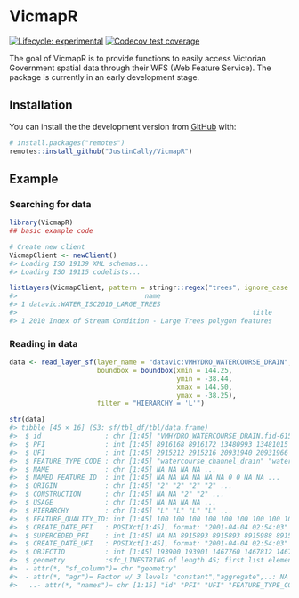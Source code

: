 
<!-- README.md is generated from README.Rmd. Please edit that file -->

# VicmapR

<!-- badges: start -->

[![Lifecycle:
experimental](https://img.shields.io/badge/lifecycle-experimental-orange.svg)](https://www.tidyverse.org/lifecycle/#experimental)
[![Codecov test
coverage](https://codecov.io/gh/JustinCally/VicmapR/branch/master/graph/badge.svg)](https://codecov.io/gh/JustinCally/VicmapR?branch=master)
<!-- badges: end -->

The goal of VicmapR is to provide functions to easily access Victorian
Government spatial data through their WFS (Web Feature Service). The
package is currently in an early development stage.

## Installation

You can install the the development version from
[GitHub](https://github.com/) with:

``` r
# install.packages("remotes")
remotes::install_github("JustinCally/VicmapR")
```

## Example

### Searching for data

``` r
library(VicmapR)
## basic example code

# Create new client
VicmapClient <- newClient()
#> Loading ISO 19139 XML schemas...
#> Loading ISO 19115 codelists...

listLayers(VicmapClient, pattern = stringr::regex("trees", ignore_case = T))
#>                                name
#> 1 datavic:WATER_ISC2010_LARGE_TREES
#>                                                           title
#> 1 2010 Index of Stream Condition - Large Trees polygon features
```

### Reading in data

``` r
data <- read_layer_sf(layer_name = "datavic:VMHYDRO_WATERCOURSE_DRAIN",
                      boundbox = boundbox(xmin = 144.25, 
                                          ymin = -38.44, 
                                          xmax = 144.50,  
                                          ymax = -38.25),  
                      filter = "HIERARCHY = 'L'")

str(data)
#> tibble [45 × 16] (S3: sf/tbl_df/tbl/data.frame)
#>  $ id                : chr [1:45] "VMHYDRO_WATERCOURSE_DRAIN.fid-61502c02_17466c42042_31c3" "VMHYDRO_WATERCOURSE_DRAIN.fid-61502c02_17466c42042_31c4" "VMHYDRO_WATERCOURSE_DRAIN.fid-61502c02_17466c42042_31c5" "VMHYDRO_WATERCOURSE_DRAIN.fid-61502c02_17466c42042_31c6" ...
#>  $ PFI               : int [1:45] 8916168 8916172 13480993 13481015 13481019 13481028 18874078 18874081 13481047 13481048 ...
#>  $ UFI               : int [1:45] 2915212 2915216 20931940 20931966 20931973 20931984 53138805 53138808 20932003 20932004 ...
#>  $ FEATURE_TYPE_CODE : chr [1:45] "watercourse_channel_drain" "watercourse_channel_drain" "watercourse_channel_drain" "watercourse_channel_drain" ...
#>  $ NAME              : chr [1:45] NA NA NA NA ...
#>  $ NAMED_FEATURE_ID  : int [1:45] NA NA NA NA NA NA 0 0 NA NA ...
#>  $ ORIGIN            : chr [1:45] "2" "2" "2" "2" ...
#>  $ CONSTRUCTION      : chr [1:45] NA NA "2" "2" ...
#>  $ USAGE             : chr [1:45] NA NA NA NA ...
#>  $ HIERARCHY         : chr [1:45] "L" "L" "L" "L" ...
#>  $ FEATURE_QUALITY_ID: int [1:45] 100 100 100 100 100 100 100 100 100 100 ...
#>  $ CREATE_DATE_PFI   : POSIXct[1:45], format: "2001-04-04 02:54:03" "2001-04-04 02:54:04" ...
#>  $ SUPERCEDED_PFI    : int [1:45] NA NA 8915893 8915893 8915988 8915988 13481057 13481063 8915977 8915977 ...
#>  $ CREATE_DATE_UFI   : POSIXct[1:45], format: "2001-04-04 02:54:03" "2001-04-04 02:54:04" ...
#>  $ OBJECTID          : int [1:45] 193900 193901 1467760 1467812 1467819 1467832 2637380 2637383 1468494 1468495 ...
#>  $ geometry          :sfc_LINESTRING of length 45; first list element:  'XY' num [1:2, 1:2] 144.4 144.4 -38.3 -38.3
#>  - attr(*, "sf_column")= chr "geometry"
#>  - attr(*, "agr")= Factor w/ 3 levels "constant","aggregate",..: NA NA NA NA NA NA NA NA NA NA ...
#>   ..- attr(*, "names")= chr [1:15] "id" "PFI" "UFI" "FEATURE_TYPE_CODE" ...
```
